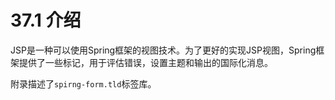 # 37.1 介绍

JSP是一种可以使用Spring框架的视图技术。为了更好的实现JSP视图，Spring框架提供了一些标记，用于评估错误，设置主题和输出的国际化消息。

附录描述了`spirng-form.tld`标签库。
